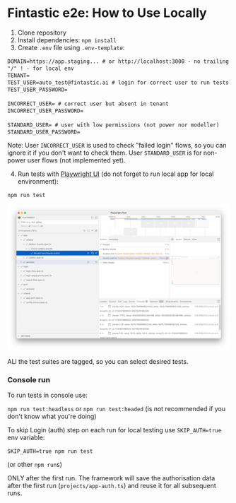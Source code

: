 # Fintastic e2e: How to Use Locally

1. Clone repository
2. Install dependencies: `npm install`
3. Create `.env` file using `.env-template`:

```dotenv
DOMAIN=https://app.staging... # or http://localhost:3000 - no trailing "/" ! - for local env
TENANT=
TEST_USER=auto_test@fintastic.ai # login for correct user to run tests
TEST_USER_PASSWORD=

INCORRECT_USER= # correct user but absent in tenant
INCORRECT_USER_PASSWORD=

STANDARD_USER= # user with low permissions (not power nor modeller)
STANDARD_USER_PASSWORD=
```
Note: 
User `INCORRECT_USER` is used to check "failed login" flows, so you can ignore it if you don't want to check them.
User `STANDARD_USER` is for non-power user flows (not implemented yet).

4. Run tests with [Playwright UI](https://playwright.dev/docs/test-ui-mode) (do not forget to run local app for local environment):

```shell
npm run test
```

![screenshot](./local-ui.png)

ALl the test suites are tagged, so you can select desired tests.

### Console run

To run tests in console use:

`npm run test:headless` or `npm run test:headed` (is not recommended if you don't know what you're doing)

To skip Login (auth) step on each run for local testing use `SKIP_AUTH=true` env variable:

```shell
SKIP_AUTH=true npm run test
```` 

(or other `npm run`s)

ONLY after the first run. The framework will save the authorisation data after the first run (`projects/app-auth.ts`)
and reuse it for all subsequent runs.
